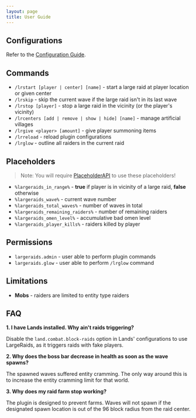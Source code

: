 ```yaml
---
layout: page
title: User Guide
---
```


## Configurations

Refer to the [Configuration Guide](configurations.html).

## Commands

- `/lrstart [player | center] [name]` - start a large raid at player location or given center
- `/lrskip` - skip the current wave if the large raid isn't in its last wave
- `/lrstop [player]` - stop a large raid in the vicinity (or the player's vicinity)
- `/lrcenters [add | remove | show | hide] [name]` - manage artificial villages
- `/lrgive <player> [amount]` - give player summoning items
- `/lrreload` - reload plugin configurations
- `/lrglow` - outline all raiders in the current raid

## Placeholders

> Note: You will require [PlaceholderAPI](https://www.spigotmc.org/resources/placeholderapi.6245/) to use these placeholders!

- `%largeraids_in_range%` - **true** if player is in vicinity of a large raid, **false** otherwise
- `%largeraids_wave%` - current wave number
- `%largeraids_total_waves%` - number of waves in total
- `%largeraids_remaining_raiders%` - number of remaining raiders
- `%largeraids_omen_level%` - accumulative bad omen level
- `%largeraids_player_kills%` - raiders killed by player

## Permissions

- `largeraids.admin` - user able to perform plugin commands
- `largeraids.glow` - user able to perform `/lrglow` command

## Limitations

- **Mobs** - raiders are limited to entity type raiders

## FAQ

**1. I have Lands installed. Why ain't raids triggering?**

Disable the `land.combat.block-raids` option in Lands' configurations to use LargeRaids, as it triggers raids with fake players.

**2. Why does the boss bar decrease in health as soon as the wave spawns?**

The spawned waves suffered entity cramming. The only way around this is to increase the entity cramming limit for that world.

**3. Why does my raid farm stop working?**

The plugin is designed to prevent farms. Waves will not spawn if the designated spawn location is out of the 96 block radius from the raid center.
